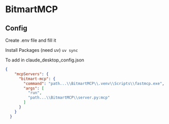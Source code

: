 # BitmartMCP

## Config

Create .env file and fill it

Install Packages (need uv)
`uv sync`

To add in claude_desktop_config.json

```json
{
    "mcpServers": {
      "bitmart-mcp": {
        "command": "path...\\BitmartMCP\\.venv\\Scripts\\fastmcp.exe",
        "args": [
          "run",
          "path...\\BitmartMCP\\server.py:mcp"
        ]
      }
    }
  }
```
